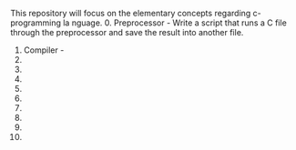 This repository will focus on the elementary concepts regarding c-programming la
nguage.
0. Preprocessor - Write a script that runs a C file through the preprocessor and
save the result into another file.
1. Compiler -
2.
3.
4.
5.
6.
7.
8.
9.
10.
